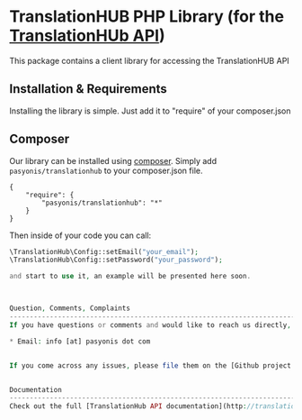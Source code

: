 TranslationHUB PHP Library (for the [TranslationHUb API](http://translationhub.com/api/))
======================================================================================================================================================

This package contains a client library for accessing the TranslationHUB API


Installation & Requirements
------------------------------------------------------------------------------------------------------------------------------------------------------
Installing the library is simple. Just add it to "require" of your composer.json

## Composer

Our library can be installed using [composer](http://getcomposer.org/).  Simply add `pasyonis/translationhub` to your composer.json file.  

    {
        "require": {
            "pasyonis/translationhub": "*"
        }
    }

Then inside of your code you can call:

```php
\TranslationHub\Config::setEmail("your_email");
\TranslationHub\Config::setPassword("your_password");

and start to use it, an example will be presented here soon. 



Question, Comments, Complaints
------------------------------------------------------------------------------------------------------------------------------------------------------
If you have questions or comments and would like to reach us directly, We would love to hear from developers. 

* Email: info [at] pasyonis dot com


If you come across any issues, please file them on the [Github project issue tracker](https://github.com/pasyonis/translationhub/issues). Thanks!


Documentation
------------------------------------------------------------------------------------------------------------------------------------------------------
Check out the full [TranslationHub API documentation](http://translationhub.com/documentation).
